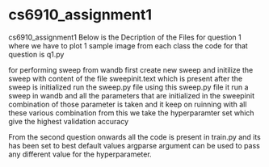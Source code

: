 # cs6910_assignment1
cs6910_assignment1
Below is the Decription of the Files 
for question 1 where we have to plot 1 sample image from each class the code for that question is q1.py 

for performing sweep from wandb first create new sweep and initilize the sweep with content of the file sweepinit.text which is present after the sweep is initialized
run the sweep.py file
using this sweep.py file it run a sweep in wandb and all the parameters that are initialized in the sweepinit combination of those parameter is taken and it keep on ruinning with all these various combination from this we take the hyperparamter set which give the highest validation accuracy 

From the second question onwards all the code is present in train.py and its has been set to best default values argparse argument can be used to pass any different value for the hyperparameter.








